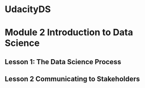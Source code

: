 # UdacityDS

# Module 2 Introduction to Data Science

## Lesson 1: The Data Science Process

## Lesson 2 Communicating to Stakeholders
